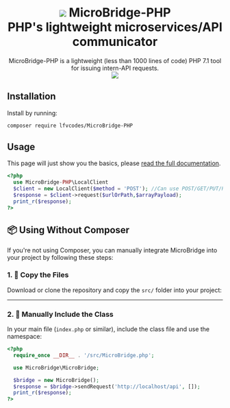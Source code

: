 <h1 align="center">
  <a href="https://skillicons.dev"><img src="https://skillicons.dev/icons?i=php&perline=15" /></a>
  MicroBridge-PHP <br> PHP's lightweight microservices/API communicator
</h1>

<div align="center">
  MicroBridge-PHP is a lightweight (less than 1000 lines of code) PHP 7.1 tool for issuing intern-API requests.
</div>
<div align="center">
 <a href="https://packagist.org/packages/lfvcodes/microbridge-php">
 <img src="https://img.shields.io/packagist/v/lfvcodes/microbridge-php?style=flat-square" />
 </a>
</div>


## Installation

Install by running:

```bash
composer require lfvcodes/MicroBridge-PHP
```

## Usage

This page will just show you the basics, please [read the full documentation](doc/).

```php
<?php
  use MicroBridge-PHP\LocalClient
  $client = new LocalClient($method = 'POST'); //Can use POST/GET/PUT/PATCH/DELETE
  $response = $client->request($urlOrPath,$arrayPayload);
  print_r($response);
?>
```

## 📦 Using Without Composer

If you're not using Composer, you can manually integrate MicroBridge into your project by following these steps:

### 1. 📁 Copy the Files

Download or clone the repository and copy the `src/` folder into your project:

---

### 2. 📄 Manually Include the Class

In your main file (`index.php` or similar), include the class file and use the namespace:

```php
<?php
  require_once __DIR__ . '/src/MicroBridge.php';

  use MicroBridge\MicroBridge;

  $bridge = new MicroBridge();
  $response = $bridge->sendRequest('http://localhost/api', []);
  print_r($response);
?>

```
